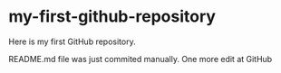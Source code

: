 # my-first-github-repository
Here is my first GitHub repository.

README.md file was just commited manually. One more edit at GitHub
